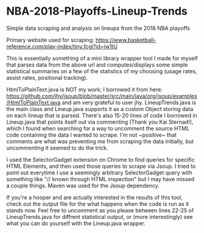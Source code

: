 # NBA-2018-Playoffs-Lineup-Trends
Simple data scraping and analysis on lineups from the 2018 NBA playoffs

Primary website used for scraping:
https://www.basketball-reference.com/play-index/tiny.fcgi?id=jw1tU

This is essentially something of a mini library wrapper tool I made for myself that parses data from the above url and computes/displays some simple statistical summaries on a few of the statistics of my choosing (usage rates, assist rates, positional tracking). 

HtmlToPlainText.java is NOT my work; I borrowed it from here: https://github.com/jhy/jsoup/blob/master/src/main/java/org/jsoup/examples/HtmlToPlainText.java and am very grateful to user jhy. LineupTrends.java is the main class and Lineup.java supports it as a custom Object storing data on each lineup that is parsed. There's also 15-20 lines of code I borrowed in Lineup.java that points itself out via commenting (Thank you Kai Sternad!), which I found when searching for a way to uncomment the source HTML code containing the data I wanted to scrape. I'm not ~positive~ that comments are what was preventing me from scraping the data initially, but uncommenting it seemed to do the trick.

I used the SelectorGadget extension on Chrome to find queries for specific HTML Elements, and then used those queries to scrape via Jsoup. I tried to point out everytime I use a seemingly arbitrary SelectorGadget query with something like "// known through HTML inspection" but I may have missed a couple things. Maven was used for the Jsoup dependency.

If you're a hooper and are actually interested in the results of this tool, check out the output file for the what happens when the code is run as it stands now. Feel free to uncomment as you please between lines 22-25 of LineupTrends.java for diffrent statistical output, or (more interestingly) see what you can do yourself with the Lineup.java wrapper.

